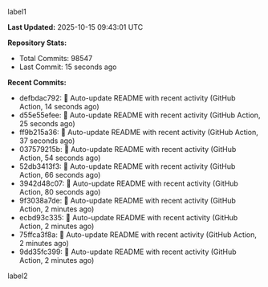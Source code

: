 
label1 
<!-- ACTIVITY_START -->
**Last Updated:** 2025-10-15 09:43:01 UTC

**Repository Stats:**
- Total Commits: 98547
- Last Commit: 15 seconds ago

**Recent Commits:**
- defbdac792: 🤖 Auto-update README with recent activity (GitHub Action, 14 seconds ago)
- d55e55efee: 🤖 Auto-update README with recent activity (GitHub Action, 25 seconds ago)
- ff9b215a36: 🤖 Auto-update README with recent activity (GitHub Action, 37 seconds ago)
- 037579215b: 🤖 Auto-update README with recent activity (GitHub Action, 54 seconds ago)
- 52db3413f3: 🤖 Auto-update README with recent activity (GitHub Action, 66 seconds ago)
- 3942d48c07: 🤖 Auto-update README with recent activity (GitHub Action, 80 seconds ago)
- 9f3038a7de: 🤖 Auto-update README with recent activity (GitHub Action, 2 minutes ago)
- ecbd93c335: 🤖 Auto-update README with recent activity (GitHub Action, 2 minutes ago)
- 75ffca3f8a: 🤖 Auto-update README with recent activity (GitHub Action, 2 minutes ago)
- 9dd35fc399: 🤖 Auto-update README with recent activity (GitHub Action, 2 minutes ago)
<!-- ACTIVITY_END -->

label2
